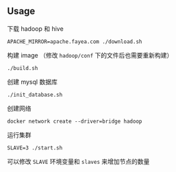
## Usage

下载 hadoop 和 hive

    APACHE_MIRROR=apache.fayea.com ./download.sh

构建 image （修改 `hadoop/conf` 下的文件后也需要重新构建）

    ./build.sh

创建 mysql 数据库

    ./init_database.sh

创建网络

    docker network create --driver=bridge hadoop

运行集群

    SLAVE=3 ./start.sh

可以修改 `SLAVE` 环境变量和 `slaves` 来增加节点的数量
